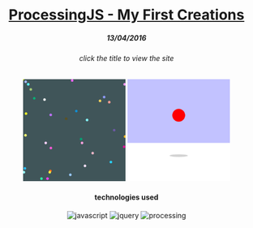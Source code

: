 <h1 align="center"><a href="https://ormux.github.io/rain-and-ball">ProcessingJS - My First Creations</a></h1>

<h5 align="center">13/04/2016</h5>

<h6 align="center">click the title to view the site</h6>

<div align="center">
   <img alt="javascript" src="images/rain.png" width="40%">
   <img alt="javascript" src="images/ball.png" width="40%">
</div>

<h4 align="center">technologies used</h4>
<div align="center">
   <img alt="javascript" src="https://img.shields.io/badge/-JavaScript-black?logo=javascript">
   <img alt="jquery" src="https://img.shields.io/badge/-jQuery-black?logo=jquery&logoColor=cyan">
   <img alt="processing" src="https://img.shields.io/badge/-ProcessingJS-black?logo=p5-dot-js&logoColor=magenta">
</div>
